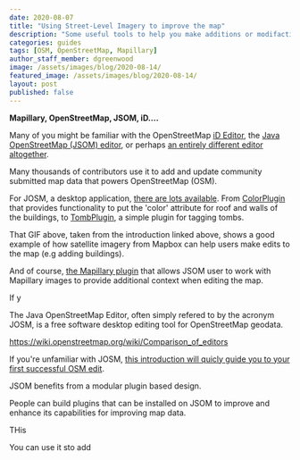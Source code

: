 ```yaml
---
date: 2020-08-07
title: "Using Street-Level Imagery to improve the map"
description: "Some useful tools to help you make additions or modifactions to OpenStreetMap using Mapillary images."
categories: guides
tags: [OSM, OpenStreetMap, Mapillary]
author_staff_member: dgreenwood
image: /assets/images/blog/2020-08-14/
featured_image: /assets/images/blog/2020-08-14/
layout: post
published: false
---
```


**Mapillary, OpenStreetMap, JSOM, iD....**

Many of you might be familiar with the OpenStreetMap [iD Editor](https://wiki.openstreetmap.org/wiki/ID), the [Java OpenStreetMap (JSOM) editor](https://wiki.openstreetmap.org/wiki/Comparison_of_editors#JOSM), or perhaps [an entirely different editor altogether](https://wiki.openstreetmap.org/wiki/Comparison_of_editors).

Many thousands of contributors use it to add and update community submitted map data that powers OpenStreetMap (OSM).

For JOSM, a desktop application, [there are lots available](https://josm.openstreetmap.de/wiki/Plugins). From [ColorPlugin](https://wiki.openstreetmap.org/wiki/JOSM/Plugins/Color_Plugin) that provides functionality to put the 'color' attribute for roof and walls of the buildings, to ​[TombPlugin](https://wiki.openstreetmap.org/index.php/JOSM/Plugins/Tomb_Plugin), a simple plugin for tagging tombs.

That GIF above, taken from the introduction linked above, shows a good example of how satellite imagery from Mapbox can help users make edits to the map (e.g adding buildings).

And of course, [the Mapillary plugin](https://wiki.openstreetmap.org/wiki/JOSM/Plugins/Mapillary) that allows JSOM user to work with Mapillary images to provide additional context when editing the map.


If y


The Java OpenStreetMap Editor, often simply refered to by the acronym JOSM, is a free software desktop editing tool for OpenStreetMap geodata.


https://wiki.openstreetmap.org/wiki/Comparison_of_editors



If you're unfamiliar with JOSM, [this introduction will quicly guide you to your first successful OSM edit](https://josm.openstreetmap.de/wiki/Introduction).



JSOM benefits from a modular plugin based design.

People can build plugins that can be installed on JSOM to improve and enhance its capabilities for improving map data.



THis 



You can use it sto add 
